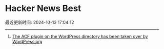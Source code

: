 # Hacker News Best

最近更新时间: 2024-10-13 17:04:12

--- 
1. [The ACF plugin on the WordPress directory has been taken over by WordPress.org](https://twitter.com/wp_acf/status/1845169499064107049) 
